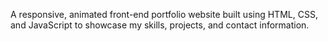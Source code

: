 A responsive, animated front-end portfolio website built using HTML, CSS, and JavaScript to showcase my skills, projects, and contact information.
